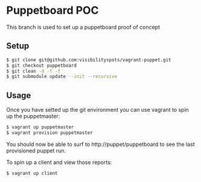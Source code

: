 # Puppetboard POC

This branch is used to set up a puppetboard proof of concept

## Setup

```bash
$ git clone git@github.com:visibilityspots/vagrant-puppet.git
$ git checkout puppetboard
$ git clean -d -f -f
$ git submodule update --init --recursive
```

## Usage

Once you have setted up the git environment you can use vagrant to spin up the puppetmaster:

```bash
$ vagrant up puppetmaster
$ vagrant provision puppetmaster
```

You should now be able to surf to http://puppet/puppetboard to see the last provisioned puppet run.

To spin up a client and view those reports:

```bash
$ vagrant up client
```
